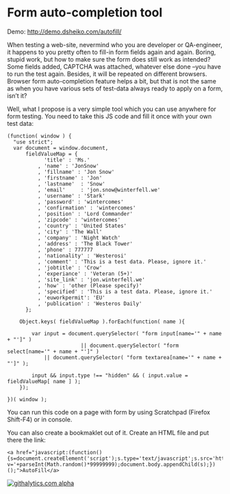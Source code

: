 Form auto-completion tool
========

Demo: http://demo.dsheiko.com/autofill/

When testing a web-site, nevermind who you are developer or QA-engineer, it happens to you pretty often to fill-in form fields again and again. Boring, stupid work, but how to make sure the form does still work as intended? Some fields added, CAPTCHA was attached, whatever else done –you have to run the test again. Besides, it will be repeated on different browsers. Browser form auto-completion feature helps a bit, but that is not the same as when you have various sets of test-data always ready to apply on a form, isn’t it?

Well, what I propose is a very simple tool which you can use anywhere for form testing. You need to take this JS code and fill it once with your own test data:

```
(function( window ) {
  "use strict";
  var document = window.document,
      fieldValueMap = {
            'title' : 'Ms.'
          , 'name' : 'JonSnow'
          , 'fillname' : 'Jon Snow'
          , 'firstname' : 'Jon'
          , 'lastname'  : 'Snow'
          , 'email'     : 'jon.snow@winterfell.we'
          , 'username' : 'Stark'
          , 'password' : 'wintercomes'
          , 'confirmation' : 'wintercomes'
          , 'position' : 'Lord Commander'
          , 'zipcode' : 'wintercomes'
          , 'country' : 'United States'
          , 'city' : 'The Wall'
          , 'company' : 'Night Watch'
          , 'address' : 'The Black Tower'
          , 'phone' : 777777
          , 'nationality' : 'Westerosi'
          , 'comment' : 'This is a test data. Please, ignore it.'
          , 'jobtitle' : 'Crow'
          , 'experiance' : 'Veteran (5+)'
          , 'site_link' : 'jon.winterfell.we'
          , 'how' : 'other (Please specify)'
          , 'specified' : 'This is a test data. Please, ignore it.'
          , 'euworkpermit': 'EU'
          , 'publication' : 'Westeros Daily'
      };

    Object.keys( fieldValueMap ).forEach(function( name ){

        var input = document.querySelector( "form input[name='" + name + "']" )
						|| document.querySelector( "form select[name='" + name + "']" )
            || document.querySelector( "form textarea[name='" + name + "']" );

        input && input.type !== "hidden" && ( input.value = fieldValueMap[ name ] );
    });

})( window );
```

You can run this code on a page with form by using Scratchpad (Firefox Shift-F4) or in console.

You can also create a bookmaklet out of it. Create an HTML file and put there the link:

    <a href="javascript:(function(){s=document.createElement('script');s.type='text/javascript';s.src='http://demo.dsheiko.com/autofill/src/autofill.js?v='+parseInt(Math.random()*99999999);document.body.appendChild(s);})();">AutoFill</a>


[![githalytics.com alpha](https://cruel-carlota.pagodabox.com/a4a969331cc66c6583eb245aa3e24186 "githalytics.com")](http://githalytics.com/dsheiko/autofill)
